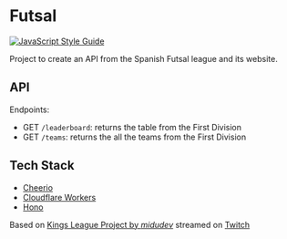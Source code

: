 # Futsal

[![JavaScript Style Guide](https://cdn.rawgit.com/standard/standard/master/badge.svg)](https://github.com/standard/standard)

Project to create an API from the Spanish Futsal league and its website.

## API

Endpoints:

- GET `/leaderboard`: returns the table from the First Division
- GET `/teams`: returns the all the teams from the First Division

## Tech Stack
- [Cheerio](https://cheerio.js.org/)
- [Cloudflare Workers](https://workers.cloudflare.com)
- [Hono](https://honojs.dev)

Based on [Kings League Project by *midudev*](https://github.com/midudev/kings-league-project) streamed on [Twitch](https://www.twitch.tv/midudev)